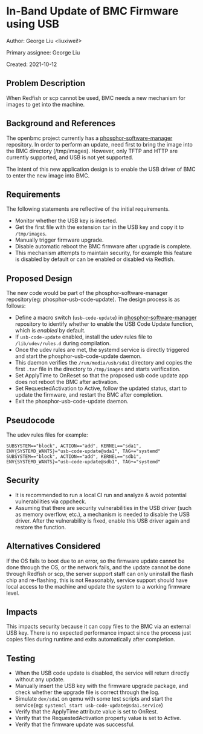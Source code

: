 # In-Band Update of BMC Firmware using USB

Author: George Liu <liuxiwei!>

Primary assignee: George Liu

Created: 2021-10-12

## Problem Description

When Redfish or scp cannot be used, BMC needs a new mechanism for images to get
into the machine.

## Background and References

The openbmc project currently has a [phosphor-software-manager][1] repository.
In order to perform an update, need first to bring the image into the BMC
directory (/tmp/images). However, only TFTP and HTTP are currently supported,
and USB is not yet supported.

The intent of this new application design is to enable the USB driver of BMC to
enter the new image into BMC.

## Requirements

The following statements are reflective of the initial requirements.
 * Monitor whether the USB key is inserted.
 * Get the first file with the extension `tar` in the USB key and copy it to
`/tmp/images`.
 * Manually trigger firmware upgrade.
 * Disable automatic reboot the BMC firmware after upgrade is complete.
 * This mechanism attempts to maintain security, for example this feature is
disabled by default or can be enabled or disabled via Redfish.

## Proposed Design

The new code would be part of the phosphor-software-manager repository(eg: phosphor-usb-code-update).
The design process is as follows:
 - Define a macro switch (`usb-code-update`) in [phosphor-software-manager][1]
repository to identify whether to enable the USB Code Update function,
which is _enabled_ by default.
 - If `usb-code-update` enabled, install the udev rules file to
`/lib/udev/rules.d` during compilation.
 - Once the udev rules are met, the systemd service is directly triggered and start
the phosphor-usb-code-update daemon.
 - This daemon verifies the `/run/media/usb/sda1` directory and copies
the first `.tar` file in the directory to `/tmp/images` and starts verification.
 - Set ApplyTime to OnReset so that the proposed usb code update app does not reboot
the BMC after activation.
 - Set RequestedActivation to Active, follow the updated status, start to update
the firmware, and restart the BMC after completion.
 - Exit the phosphor-usb-code-update daemon.

## Pseudocode

The udev rules files for example:
```
SUBSYSTEM=="block", ACTION=="add", KERNEL=="sda1", ENV{SYSTEMD_WANTS}="usb-code-update@sda1", TAG+="systemd"
SUBSYSTEM=="block", ACTION=="add", KERNEL=="sdb1", ENV{SYSTEMD_WANTS}="usb-code-update@sdb1", TAG+="systemd"
```

## Security

 - It is recommended to run a local CI run and analyze & avoid potential vulnerabilities
via cppcheck.
 - Assuming that there are security vulnerabilities in the USB driver (such as memory
overflow, etc.), a mechanism is needed to disable the USB driver. After the vulnerability
is fixed, enable this USB driver again and restore the function.

## Alternatives Considered

If the OS fails to boot due to an error, so the firmware update cannot be done through the OS,
or the network fails, and the update cannot be done through Redfish or scp, the server support
staff can only uninstall the flash chip and re-flashing, this is not Reasonably, service support
should have local access to the machine and update the system to a working firmware level.

## Impacts

This impacts security because it can copy files to the BMC via an external USB key. There
is no expected performance impact since the process just copies files during runtime and
exits automatically after completion.

## Testing

 - When the USB code update is disabled, the service will return directly without any update.
 - Manually insert the USB key with the firmware upgrade package, and check whether
the upgrade file is correct through the log.
 - Simulate `dev/sda1` on qemu with some test scripts and start the service(eg: `systemcl start usb-code-update@sda1.service`)
 - Verify that the ApplyTime attribute value is set to OnRest.
 - Verify that the RequestedActivation property value is set to Active.
 - Verify that the firmware update was successful.

[1]: https://github.com/openbmc/phosphor-bmc-code-mgmt
